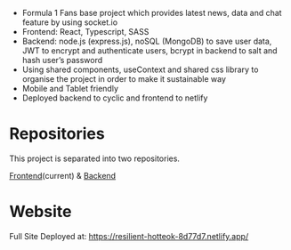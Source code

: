 - Formula 1 Fans base project which provides latest news, data and chat feature by using socket.io
- Frontend: React, Typescript, SASS
- Backend: node.js (express.js), noSQL (MongoDB) to save user data, JWT to encrypt and authenticate users, bcrypt in backend to salt and hash user’s password
- Using shared components, useContext and shared css library to organise the project in order to make it sustainable way
- Mobile and Tablet friendly
- Deployed backend to cyclic and frontend to netlify

# Repositories

This project is separated into two repositories. 

[Frontend](https://github.com/WiktorSzymczyk/wrwrum-final-project)(current) &
[Backend](https://github.com/AdaN6/wrwrum-final-project-backend) 

# Website

Full Site Deployed at: https://resilient-hotteok-8d77d7.netlify.app/
